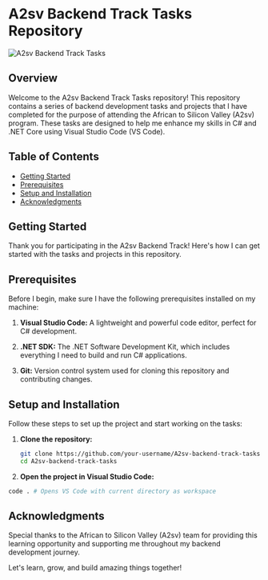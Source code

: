# A2sv Backend Track Tasks Repository

![A2sv Backend Track Tasks](https://your-image-url.com)

## Overview

Welcome to the A2sv Backend Track Tasks repository! This repository contains a series of backend development tasks and projects that I have completed for the purpose of attending the African to Silicon Valley (A2sv) program. These tasks are designed to help me enhance my skills in C# and .NET Core using Visual Studio Code (VS Code).

## Table of Contents

- [Getting Started](#getting-started)
- [Prerequisites](#prerequisites)
- [Setup and Installation](#setup-and-installation)
- [Acknowledgments](#acknowledgments)

## Getting Started

Thank you for participating in the A2sv Backend Track! Here's how I can get started with the tasks and projects in this repository.

## Prerequisites

Before I begin, make sure I have the following prerequisites installed on my machine:

1. **Visual Studio Code:** A lightweight and powerful code editor, perfect for C# development.

2. **.NET SDK:** The .NET Software Development Kit, which includes everything I need to build and run C# applications.

3. **Git:** Version control system used for cloning this repository and contributing changes.

## Setup and Installation

Follow these steps to set up the project and start working on the tasks:

1. **Clone the repository:**

   ```bash
   git clone https://github.com/your-username/A2sv-backend-track-tasks.git
   cd A2sv-backend-track-tasks
   ```

2. **Open the project in Visual Studio Code:**

```bash
code . # Opens VS Code with current directory as workspace
```

## Acknowledgments

Special thanks to the African to Silicon Valley (A2sv) team for providing this learning opportunity and supporting me throughout my backend development journey.

Let's learn, grow, and build amazing things together!
